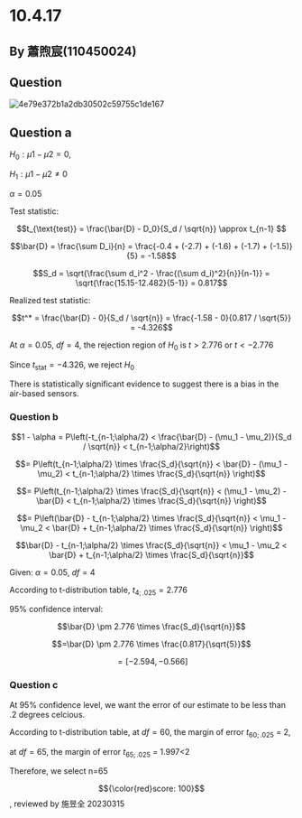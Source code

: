 # 10.4.17

## By 蕭煦宸(110450024)

## Question

![4e79e372b1a2db30502c59755c1de167](https://github.com/HWTeng-Course/202402-Statistics/assets/129255388/ab143fc2-fd82-4ddc-add4-08ff41c2045b)

## Question a

$H_0: μ1 - μ2 = 0$,

$H_1: μ1 - μ2 ≠ 0$

$α = 0.05$

Test statistic: 

$$t_{\text{test}} = \frac{\bar{D} - D_0}{S_d / \sqrt{n}} \approx t_{n-1} $$

$$\bar{D} = \frac{\sum D_i}{n} = \frac{-0.4 + (-2.7) + (-1.6) + (-1.7) + (-1.5)}{5} = -1.58$$

$$S_d = \sqrt{\frac{\sum d_i^2 - \frac{(\sum d_i)^2}{n}}{n-1}} = \sqrt{\frac{15.15-12.482}{5-1}} = 0.817$$

Realized test statistic:


$$t^* = \frac{\bar{D} - 0}{S_d / \sqrt{n}} = \frac{-1.58 - 0}{0.817 / \sqrt{5}} = -4.326$$

At $\alpha = 0.05$, $df=4$, the rejection region of $H_0$ is $t > 2.776$ or $t < -2.776$

Since $t_{\text{stat}} = -4.326$, we reject $H_0$

There is statistically significant evidence to suggest there is a bias in the air-based sensors.


### Question b

$$1 - \alpha = P\left(-t_{n-1;\alpha/2} < \frac{\bar{D} - (\mu_1 - \mu_2)}{S_d / \sqrt{n}} < t_{n-1;\alpha/2}\right)$$

$$= P\left(t_{n-1;\alpha/2} \times \frac{S_d}{\sqrt{n}} < \bar{D} - (\mu_1 - \mu_2) < t_{n-1;\alpha/2} \times \frac{S_d}{\sqrt{n}} \right)$$

$$= P\left(t_{n-1;\alpha/2} \times \frac{S_d}{\sqrt{n}} < (\mu_1 - \mu_2) - \bar{D} < t_{n-1;\alpha/2} \times \frac{S_d}{\sqrt{n}} \right)$$

$$= P\left(\bar{D} - t_{n-1;\alpha/2} \times \frac{S_d}{\sqrt{n}} < \mu_1 - \mu_2 < \bar{D} + t_{n-1;\alpha/2} \times \frac{S_d}{\sqrt{n}} \right)$$

$$\bar{D} - t_{n-1;\alpha/2} \times \frac{S_d}{\sqrt{n}} < \mu_1 - \mu_2 < \bar{D} + t_{n-1;\alpha/2} \times \frac{S_d}{\sqrt{n}}$$

Given: $\alpha = 0.05$, $df=4$

According to t-distribution table, $t_{4;.025} = 2.776$

95% confidence interval: 

$$\bar{D} \pm 2.776 \times \frac{S_d}{\sqrt{n}}$$

$$=\bar{D} \pm 2.776 \times \frac{0.817}{\sqrt{5}}$$

$$= [-2.594, -0.566]$$

### Question c

At 95% confidence level, we want the error of our estimate to be less than .2 degrees celcious.

According to t-distribution table, at $df=60$, the margin of error $t_{60;.025}$ = 2, 

at $df=65$, the margin of error $t_{65;.025}$ = 1.997<2

Therefore, we select n=65

$${\color{red}score: 100}$$, reviewed by 施昱全 20230315
